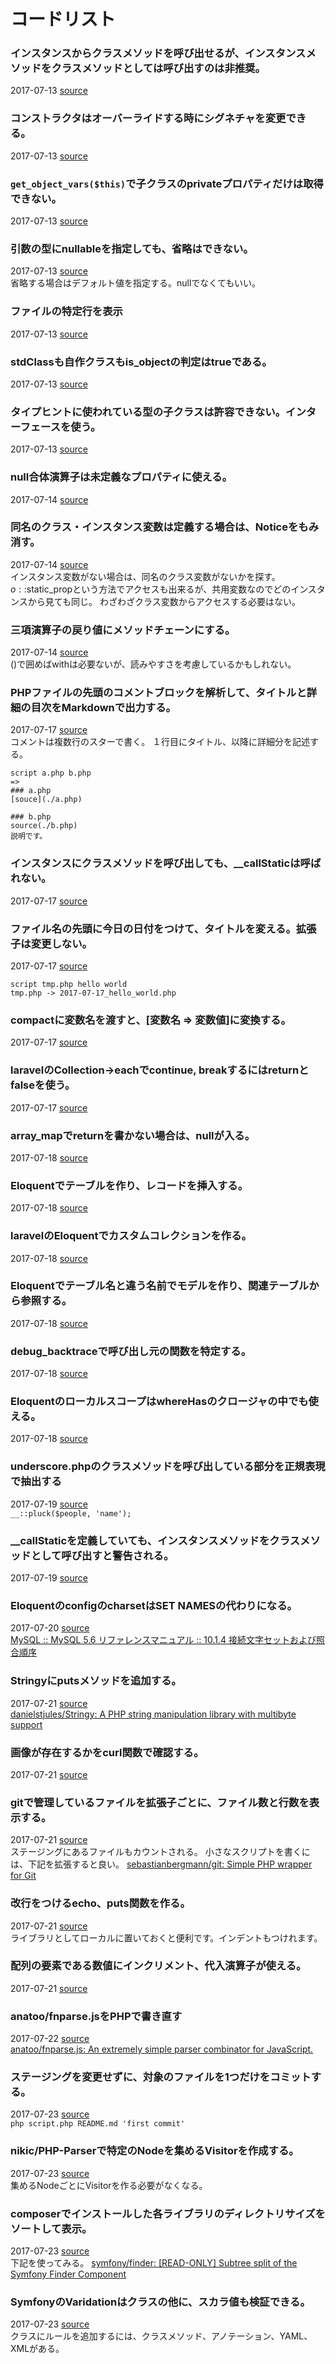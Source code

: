 # コードリスト

### インスタンスからクラスメソッドを呼び出せるが、インスタンスメソッドをクラスメソッドとしては呼び出すのは非推奨。
2017-07-13 [source](./2017-07-13_can_call_class_method_from_instance.php)  

### コンストラクタはオーバーライドする時にシグネチャを変更できる。
2017-07-13 [source](./2017-07-13_can_change_signature_of_construct.php)  

### `get_object_vars($this)`で子クラスのprivateプロパティだけは取得できない。
2017-07-13 [source](./2017-07-13_cannot_get_private_property_of_child.php)  

### 引数の型にnullableを指定しても、省略はできない。
2017-07-13 [source](./2017-07-13_cannot_omit_arg_of_nullable_typehint.php)  
省略する場合はデフォルト値を指定する。nullでなくてもいい。

### ファイルの特定行を表示
2017-07-13 [source](./2017-07-13_print_specific_line_of_file.php)  

### stdClassも自作クラスもis_objectの判定はtrueである。
2017-07-13 [source](./2017-07-13_std_and_my_class_are_object.php)  

### タイプヒントに使われている型の子クラスは許容できない。インターフェースを使う。
2017-07-13 [source](./2017-07-13_use_interface_instead_of_child_class.php)  

### null合体演算子は未定義なプロパティに使える。
2017-07-14 [source](./2017-07-14_can_use_null_coalesce_operator_to_undefined_property.php)  

### 同名のクラス・インスタンス変数は定義する場合は、Noticeをもみ消す。
2017-07-14 [source](./2017-07-14_define_same_name_as_class_and_instance_variable.php)  
インスタンス変数がない場合は、同名のクラス変数がないかを探す。
$o::$static_propという方法でアクセスも出来るが、共用変数なのでどのインスタンスから見ても同じ。
わざわざクラス変数からアクセスする必要はない。

### 三項演算子の戻り値にメソッドチェーンにする。
2017-07-14 [source](./2017-07-14_make_ternary_operator_method_chain.php)  
()で囲めばwithは必要ないが、読みやすさを考慮しているかもしれない。

### PHPファイルの先頭のコメントブロックを解析して、タイトルと詳細の目次をMarkdownで出力する。
2017-07-17 [source](./2017-07-17_convert_front_php_comment_block_to_list_of_markdown.php)  
コメントは複数行のスターで書く。
１行目にタイトル、以降に詳細分を記述する。

```
script a.php b.php
=>
### a.php
[souce](./a.php)

### b.php
source(./b.php)
説明です。
```

### インスタンスにクラスメソッドを呼び出しても、__callStaticは呼ばれない。
2017-07-17 [source](./2017-07-17_not_call_callStatic_when_a_instance_calls_class_method.php)  

### ファイル名の先頭に今日の日付をつけて、タイトルを変える。拡張子は変更しない。
2017-07-17 [source](./2017-07-17_rename_to_add_prifix_today_and_title.php)  
```
script tmp.php hello world
tmp.php -> 2017-07-17_hello_world.php
```

### compactに変数名を渡すと、[変数名 => 変数値]に変換する。
2017-07-17 [source](./2017-07-17_use_compact.php)  

### laravelのCollection->eachでcontinue, breakするにはreturnとfalseを使う。
2017-07-17 [source](./2017-07-17_use_return_and_false_to_continue_and_break_for_laravel_collection.php)  

### array_mapでreturnを書かない場合は、nullが入る。
2017-07-18 [source](./2017-07-18_array_map_insert_null_when_no_return.php)  

### Eloquentでテーブルを作り、レコードを挿入する。
2017-07-18 [source](./2017-07-18_create_table_and_insert_records_with_eloquent.php)  

### laravelのEloquentでカスタムコレクションを作る。
2017-07-18 [source](./2017-07-18_make_eloquent_custom_collection.php)  

### Eloquentでテーブル名と違う名前でモデルを作り、関連テーブルから参照する。
2017-07-18 [source](./2017-07-18_refer_model_being_different_from_table_name_with_eloquent.php)  

### debug_backtraceで呼び出し元の関数を特定する。
2017-07-18 [source](./2017-07-18_specify_caller_function_with_debug_backtrace.php)  

### EloquentのローカルスコープはwhereHasのクロージャの中でも使える。
2017-07-18 [source](./2017-07-18_use_local_scope_of_eloquent_in_wherehas.php)  

### underscore.phpのクラスメソッドを呼び出している部分を正規表現で抽出する
2017-07-19 [source](./2017-07-19_extract_calller_as_class_method_of_underscore_with_regexp.php)  
`__::pluck($people, 'name');`

### __callStaticを定義していても、インスタンスメソッドをクラスメソッドとして呼び出すと警告される。
2017-07-19 [source](./2017-07-19_warn_even_if_define_callStatic_when_call_class_method_as_instance.php)  

### EloquentのconfigのcharsetはSET NAMESの代わりになる。
2017-07-20 [source](./2017-07-20_config_of_eloquent_use_as_set_names.php)  
[MySQL :: MySQL 5\.6 リファレンスマニュアル :: 10\.1\.4 接続文字セットおよび照合順序](https://dev.mysql.com/doc/refman/5.6/ja/charset-connection.html)

### Stringyにputsメソッドを追加する。
2017-07-21 [source](./2017-07-21_add_puts_method_to_Stringy.php)  
[danielstjules/Stringy: A PHP string manipulation library with multibyte support](https://github.com/danielstjules/Stringy)

### 画像が存在するかをcurl関数で確認する。
2017-07-21 [source](./2017-07-21_confirm_if_image_exists_with_curl_function.php)  

### gitで管理しているファイルを拡張子ごとに、ファイル数と行数を表示する。
2017-07-21 [source](./2017-07-21_list_total_number_of_files_and_lines_each_extension_tracked_by_git.php)  
ステージングにあるファイルもカウントされる。
小さなスクリプトを書くには、下記を拡張すると良い。
[sebastianbergmann/git: Simple PHP wrapper for Git](https://github.com/sebastianbergmann/git)

### 改行をつけるecho、puts関数を作る。
2017-07-21 [source](./2017-07-21_make_puts_function.php)  
ライブラリとしてローカルに置いておくと便利です。インデントもつけれます。

### 配列の要素である数値にインクリメント、代入演算子が使える。
2017-07-21 [source](./2017-07-21_use_increment_and_assignment_operator_to_number_of_array.php)  

### anatoo/fnparse.jsをPHPで書き直す
2017-07-22 [source](./2017-07-22_rewrite_js_library_anatoo_fnparse.php)  
[anatoo/fnparse\.js: An extremely simple parser combinator for JavaScript\.](https://github.com/anatoo/fnparse.js)

### ステージングを変更せずに、対象のファイルを1つだけをコミットする。
2017-07-23 [source](./2017-07-23_commit_one_file_without_changing_stage.php)  
`php script.php README.md 'first commit'`

### nikic/PHP-Parserで特定のNodeを集めるVisitorを作成する。
2017-07-23 [source](./2017-07-23_make_collect_node_with_only_one_visitor_of_php_parser.php)  
集めるNodeごとにVisitorを作る必要がなくなる。

### composerでインストールした各ライブラリのディレクトリサイズをソートして表示。
2017-07-23 [source](./2017-07-23_sort_and_display_size_of_directory_of_library_is_installed_by_composer.php)  
下記を使ってみる。
[symfony/finder: \[READ\-ONLY\] Subtree split of the Symfony Finder Component](https://github.com/symfony/finder)

### SymfonyのVaridationはクラスの他に、スカラ値も検証できる。
2017-07-23 [source](./2017-07-23_symfony_can_validate_class_and_scala.php)  
クラスにルールを追加するには、クラスメソッド、アノテーション、YAML、XMLがある。